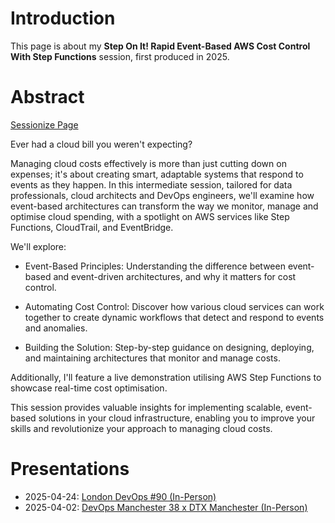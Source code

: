 # Introduction

This page is about my **Step On It! Rapid Event-Based AWS Cost Control With Step Functions** session, first produced in 2025.


# Abstract

[Sessionize Page](https://sessionize.com/s/damienjones/step-on-it-rapid-event-based-aws-cost-control-with/131800)

Ever had a cloud bill you weren't expecting?

Managing cloud costs effectively is more than just cutting down on expenses; it's about creating smart, adaptable systems that respond to events as they happen. In this intermediate session, tailored for data professionals, cloud architects and DevOps engineers, we'll examine how event-based architectures can transform the way we monitor, manage and optimise cloud spending, with a spotlight on AWS services like Step Functions, CloudTrail, and EventBridge.

We'll explore:

- Event-Based Principles: Understanding the difference between event-based and event-driven architectures, and why it matters for cost control.

- Automating Cost Control: Discover how various cloud services can work together to create dynamic workflows that detect and respond to events and anomalies.

- Building the Solution: Step-by-step guidance on designing, deploying, and maintaining architectures that monitor and manage costs.

Additionally, I'll feature a live demonstration utilising AWS Step Functions to showcase real-time cost optimisation.

This session provides valuable insights for implementing scalable, event-based solutions in your cloud infrastructure, enabling you to improve your skills and revolutionize your approach to managing cloud costs.


# Presentations

- 2025-04-24: [London DevOps #90  (In-Person)](https://www.meetup.com/london-devops/events/307024833/)
- 2025-04-02: [DevOps Manchester 38 x DTX Manchester (In-Person)](https://www.meetup.com/devops-manchester/events/306571213/)